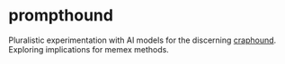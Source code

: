 # prompthound

Pluralistic experimentation with AI models for the discerning
[craphound](https://craphound.com/place/Cory_Doctorow_-_Craphound.txt).
Exploring implications for memex methods.

